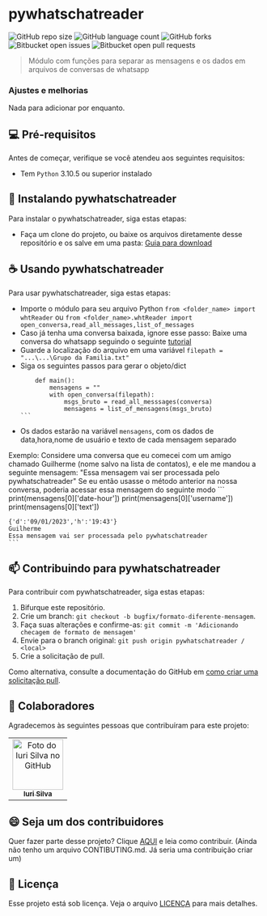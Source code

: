 # pywhatschatreader

![GitHub repo size](https://img.shields.io/github/repo-size/PorthoGamesBR/pywhatschatreader?style=for-the-badge)
![GitHub language count](https://img.shields.io/github/languages/count/PorthoGamesBR/pywhatschatreader?style=for-the-badge)
![GitHub forks](https://img.shields.io/github/forks/PorthoGamesBR/pywhatschatreader?style=for-the-badge)
![Bitbucket open issues](https://img.shields.io/bitbucket/issues/PorthoGamesBR/pywhatschatreader?style=for-the-badge)
![Bitbucket open pull requests](https://img.shields.io/bitbucket/pr-raw/PorthoGamesBR/pywhatschatreader?style=for-the-badge)

> Módulo com funções para separar as mensagens e os dados em arquivos de conversas de whatsapp

### Ajustes e melhorias

Nada para adicionar por enquanto.

## 💻 Pré-requisitos

Antes de começar, verifique se você atendeu aos seguintes requisitos:

* Tem `Python` 3.10.5 ou superior instalado

## 🚀 Instalando pywhatschatreader

Para instalar o pywhatschatreader, siga estas etapas:


- Faça um clone do projeto, ou baixe os arquivos diretamente desse repositório e os salve em uma pasta: [Guia para download](https://docs.github.com/pt/repositories/working-with-files/using-files/downloading-source-code-archives)


## ☕ Usando pywhatschatreader

Para usar pywhatschatreader, siga estas etapas:

- Importe o módulo para seu arquivo Python
    ```from <folder_name> import whtReader```
    ou
    ```from <folder_name>.whtReader import open_conversa,read_all_messages,list_of_messages```
- Caso já tenha uma conversa baixada, ignore esse passo: Baixe uma conversa do whatsapp seguindo o seguinte [tutorial](https://faq.whatsapp.com/1180414079177245/?cms_platform=android)
- Guarde a localização do arquivo em uma variável
    ```filepath = "...\...\Grupo da Familia.txt"```
- Siga os seguintes passos para gerar o objeto/dict
    ````
        def main():
            mensagens = ""
            with open_conversa(filepath):
                msgs_bruto = read_all_messsages(conversa)
                mensagens = list_of_mensagens(msgs_bruto)
    ```
- Os dados estarão na variável ```mensagens```, com os dados de data,hora,nome de usuário e texto de cada mensagem separado

Exemplo:
    Considere uma conversa que eu comecei com um amigo chamado Guilherme (nome salvo na lista de contatos), e ele me mandou a seguinte mensagem:
    "Essa mensagem vai ser processada pelo pywhatschatreader"
    Se eu então usasse o método anterior na nossa conversa, poderia acessar essa mensagem do seguinte modo
    ```
    print(mensagens[0]['date-hour'])
    print(mensagens[0]['username'])
    print(mensagens[0]['text'])

    {'d':'09/01/2023','h':'19:43'}
    Guilherme
    Essa mensagem vai ser processada pelo pywhatschatreader
    ```


## 📫 Contribuindo para pywhatschatreader

Para contribuir com pywhatschatreader, siga estas etapas:

1. Bifurque este repositório.
2. Crie um branch: `git checkout -b bugfix/formato-diferente-mensagem`.
3. Faça suas alterações e confirme-as: `git commit -m 'Adicionando checagem de formato de mensagem'`
4. Envie para o branch original: `git push origin pywhatschatreader / <local>`
5. Crie a solicitação de pull.

Como alternativa, consulte a documentação do GitHub em [como criar uma solicitação pull](https://help.github.com/en/github/collaborating-with-issues-and-pull-requests/creating-a-pull-request).

## 🤝 Colaboradores

Agradecemos às seguintes pessoas que contribuíram para este projeto:

<table>
  <tr>
    <td align="center">
      <a href="#">
        <img src="https://avatars3.githubusercontent.com/u/31936044" width="100px;" alt="Foto do Iuri Silva no GitHub"/><br>
        <sub>
          <b>Iuri Silva</b>
        </sub>
      </a>
    </td>
  </tr>
</table>

## 😄 Seja um dos contribuidores

Quer fazer parte desse projeto? Clique [AQUI](CONTRIBUTING.md) e leia como contribuir.
(Ainda não tenho um arquivo CONTIBUTING.md. Já seria uma contribuição criar um)

## 📝 Licença

Esse projeto está sob licença. Veja o arquivo [LICENÇA](LICENSE.md) para mais detalhes.